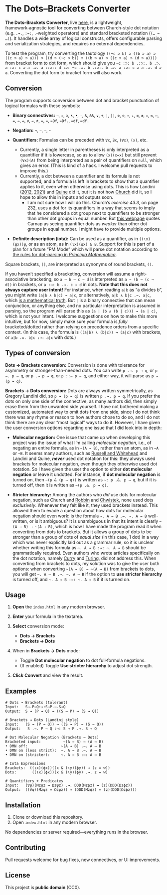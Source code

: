 # The Dots–Brackets Converter

**The Dots–Brackets Converter**, live [here](https://thiagovscoelho.github.io/dots_brackets_converter/), is a lightweight, framework‑agnostic tool for converting between Church-style dot notation (e.g. `.→.`, `:→:`, `.`‑weighted operators) and standard bracketed notation (`(… → …)`). It handles a wide array of logical constructs, offers configurable parsing and serialization strategies, and requires no external dependencies.

To test the program, try converting the tautology `((¬c ⊃ b) ⊃ ((b ⊃ a) ⊃ ((c ⊃ a) ⊃ a))) ⊃ ((d ⊃ (¬c ⊃ b)) ⊃ ((b ⊃ a) ⊃ ((c ⊃ a) ⊃ (d ⊃ a))))` from bracket form to dot form, which should give you `¬c :⊃: b .:⊃:. b .⊃. a :⊃: c ⊃ a .⊃. a ::⊃:: d :⊃: ¬c .⊃. b .:⊃:. b .⊃. a :⊃: c ⊃ a .⊃. d ⊃ a`. Converting the dot form to bracket form will also work.

## Conversion

The program supports conversion between dot and bracket punctuation of logical formulas with these symbols:

+ **Binary connectives:** `→`, `⇒`, `⊃`, `∧`, `•`, `⋅`, `&`, `&&`, `∨`, `+`, `|`, `||`, `⊕`, `⊙`, `↑`, `↓`, `≡`, `≢`, `⇔`, `⇋`, `↔`, `↮`, `⇏`, `↛`, `⊅`, `⇍`, `⊄`, `↚`, `=`, `=Df`, `=Df.`, `=df`, `=df.`

+ **Negation:** `¬`, `−`, `∼`, `~`

+ **Quantifiers:** Formulas can be preceded with `∀x`, `∃x`, `(∀x)`, `(x)`, etc.
    + Currently, a single letter in parentheses is only interpreted as a quantifier if it is lowercase, so as to allow `(x)(x=x)` but still prevent `(∀x)(A)` from being interpreted as a pair of quantifiers on `null`, which gives an error. (This is kind of a hack. I welcome pull requests to improve this.)
    + Currently, a dot between a quantifier and its formula is not supported, and a formula is left in brackets to show that a quantifier applies to it, even when otherwise using dots. This is how Landini ([2012](https://link.springer.com/book/10.1057/9780230360150), [2021](https://link.springer.com/book/10.1007/978-3-030-66356-8)) and [Quine](https://www.hup.harvard.edu/books/9780674554511) did it, but it is not how [Church](https://archive.org/details/introductiontoma0000chur) did it, so I hope to allow this in inputs and outputs soon.
        + I am not sure how I will do this. Church’s *exercise 43.3*, on page 232, uses a dot for its quantifiers in a way that seems to imply that he considered a dot group next to quantifiers to be stronger than other dot groups in equal number. But [this webpage](https://richardzach.org/2006/07/dots-as-brackets-in-formulas/) quotes Carnap as seeing quantifier dots as *weaker* than other dot groups in equal number. I might have to provide multiple options.

+ **Definite description (iota):** Can be used as a quantifier, as in `((ιx)(ϕx))ψ`, or as an atom, as in `(ιx)(ϕx) & B`. Support for this is part of a plan for a future “PM Mode” which will parse dot notation according to [the rules for dot-parsing in *Principia Mathematica*](https://plato.stanford.edu/entries/pm-notation/dots.html).

Square brackets, `[]`, are interpreted as synonyms of round brackets, `()`.

If you haven’t specified a bracketing, conversion will assume a right-associative bracketing, so `a → b → c → d` is interpreted as `a → (b → (c → d))` in brackets, or `a :→: b .→. c → d` in dots. **Note that this does not always capture user intent!** For instance, when reading `a|b` as “a divides b”, you might write `(a|b ∧ b|c) → a|c`, or alternatively, `a|b ∧ b|c .→. a|c`, which [is a mathematical truth](https://thiago-gpt.blogspot.com/2025/06/proof-that-ab-bc-ac.html). But `|` is a binary connective that can mean conjunction, or anything else, and no particular interpretation is assumed in parsing, so the program will parse this as `(a | (b ∧ (b | c))) → (a | c)`, which is not your intent. I welcome suggestions on how to make this more intuitive, but for now, simply make sure your formula is *fully* bracketed/dotted rather than relying on precedence orders from a specific context. (In this case, the formula is `((a|b) ∧ (b|c)) → (a|c)` with brackets, or `a|b .∧. b|c :→: a|c` with dots.)

## Types of conversion

**Dots → Brackets conversion:** Conversion is done with tolerance for asymmetry or stronger-than-needed dots. You can write `p .→. p → q`, or `p →. p → q`, or `p .→ p → q`, or `p ::→ p → q`, and either way, it will parse as `p → (p → q)`.

**Brackets → Dots conversion:** Dots are always written symmetrically, as Gregory Landini did, so `p → (p → q)` is written `p .→. p → q`. If you prefer the dots on only one side of the connective, as many authors did, then simply erase them from the unwanted side yourself. I have not bothered making a customized, automated way to omit dots from one side, since I do not think there was any rhyme or reason to how authors chose to do so, and I do not think there are any clear “most logical” ways to do it. However, I have given the user conversion options regarding one issue that I did look into in depth:

+ **Molecular negation:** One issue that came up when developing this project was the issue of what I’m calling *molecular negation*, i.e., of negating an entire formula, as in `~(A → B)`, rather than an atom, as in `~A` or `~B`. It seems many authors, such as [Russell and Whitehead](https://en.wikipedia.org/wiki/Principia_Mathematica) and Landini and Quine, ***never*** used dot notation for this: they always used brackets for molecular negation, even though they otherwise used dot notation. So I have given the user the option to either **dot molecular negation** or leave it undotted. For instance, if **dot molecular negation** is turned on, then `~(p & (p → q))` is written as `~: p .&. p → q`, but if it is turned off, then it is written as `~(p .&. p → q)`.

+ **Stricter hierarchy:** Among the authors who *did* use dots for molecular negation, such as Church and [Robbin](https://archive.org/details/mathematicallogi0000robb) and [Chwistek](https://quod.lib.umich.edu/u/umhistmath/AAS7985.0001.001/?view=toc), none used dots *exclusively*. Whenever they felt like it, they used brackets instead. This allowed them to evade a question about how dots for molecular negation should even work: is the formula `~. A → B .→. ~. A → B` well-written, or is it ambiguous? It is unambiguous in that its intent is clearly `~(A → B) → ~(A → B)`, which is how I have made the program read it when converting from dots to brackets. But it allows a group of dots to be stronger than a group of dots of *equal size* (in this case, 1 dot) in a way which was never explicitly laid out as a grammar rule, so it is unclear whether writing this formula as `~. A → B :→: ~. A → B` should be grammatically required. Even authors who wrote articles specifically on the dot notation, namely [Curry](https://www.jstor.org/stable/2268797) and [Turing](https://www.jstor.org/stable/2268111), did not address this. When converting from brackets to dots, my solution was to give the user both options: when converting `~(A → B) → ~(A → B)` from brackets to dots, you will get `~. A → B .→. ~. A → B` if the option to **use stricter hierarchy** is turned off, and `~. A → B :→: ~. A → B` if it is turned on.

## Usage

1. **Open** the `index.html` in any modern browser.
2. **Enter** your formula in the textarea.
3. **Select** conversion mode:

   * **Dots → Brackets**
   * **Brackets → Dots**
4. When in **Brackets → Dots** mode:

   * Toggle **Dot molecular negation** to dot full‑formula negations.
   * (If enabled) Toggle **Use stricter hierarchy** to adjust dot strength.
5. **Click** **Convert** and view the result.

## Examples

```
# Dots → Brackets (tolerant)
Input:   S→.P→Q:→:S→P.→.S→Q
Output:  S → (P → Q) → ((S → P) → (S → Q))

# Brackets → Dots (Landini style)
Input:   (S → (P → Q)) → ((S → P) → (S → Q))
Output:   S .→. P → Q :→: S → P .→. S → Q

# Dot Molecular Negation (Brackets → Dots)
Bracketed input:          ~(A → B) → (A → B)
• DMN off:               ~(A → B) .→. A → B
• DMN on (less strict):  ~. A → B .→. A → B
• DMN on (stricter):     ~. A → B :→: A → B

# Iota Expressions
Brackets:  ((ιx)(ϕx))((x & (ιy)(ϕy)) → (z = w))
Dots:       ((ιx)(ϕx))(x & (ιy)(ϕy) .→. z = w)

# Quantifiers + Predicates
Input:   (∀ψ)(Mzψz ↔ Ωzψz) .→. DDD(Mzϕz) ↔ (z)(DDD(Ωzϕz))
Output:  ((∀ψ)(Mzψz ↔ Ωzψz)) → (DDD(Mzϕz) ↔ (z)(DDD(Ωzϕz)))
```

## Installation

1. Clone or download this repository.
2. Open `index.html` in any modern browser.

No dependencies or server required—everything runs in the browser.

## Contributing

Pull requests welcome for bug fixes, new connectives, or UI improvements.

## License

This project is **public domain** (CC0). 